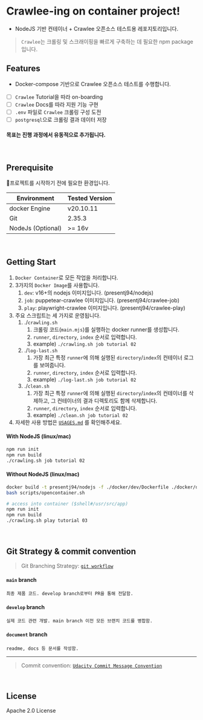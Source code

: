 # Crawlee-ing on container project!

- NodeJS 기반 컨테이너 + Crawlee 오픈소스 테스트용 레포지토리입니다.

> `Crawlee`는 크롤링 및 스크래이핑을 빠르게 구축하는 데 필요한 npm package입니다.

## Features

- Docker-compose 기반으로 Crawlee 오픈소스 테스트를 수행합니다.

- [ ] `Crawlee` Tutorial을 따라 on-boarding
- [ ] `Crawlee` Docs를 따라 지원 기능 구현
- [ ] `.env` 파일로 `Crawlee` 크롤링 구성 도전
- [ ] `postgresql`으로 크롤링 결과 데이터 저장

#### 목표는 진행 과정에서 유동적으로 추가됩니다.

<br>

## Prerequisite

프로젝트를 시작하기 전에 필요한 환경입니다.

| Environment | Tested Version |
| ------ | ------ |
| docker Engine | v20.10.11 |
| Git | 2.35.3 |
| NodeJs (Optional) | >= 16v |


<br>

## Getting Start

1. `Docker Container`로 모든 작업을 처리합니다.
2. 3가지의 `Docker Image`를 사용합니다.
   1. `dev`: v16+의 nodejs 이미지입니다. (presentj94/nodejs)
   2. `job`: puppetear-crawlee 이미지입니다. (presentj94/crawlee-job)
   3. `play`: playwright-crawlee 이미지입니다. (presentj94/crawlee-play)
3. 주요 스크립트는 세 가지로 운영됩니다.
   1. ./`crawling.sh`
      1. 크롤링 코드(`main.mjs`)를 실행하는 docker runner를 생성합니다.
      2. `runner`, `directory`, `index` 순서로 입력합니다.
      3. example) `./crawling.sh job tutorial 02`
   2. ./`log-last.sh`
      1. 가장 최근 특정 `runner`에 의해 실행된 `directory`/`index`의 컨테이너 로그를 보여줍니다.
      2. `runner`, `directory`, `index` 순서로 입력합니다.
      3. example) `./log-last.sh job tutorial 02`
   3. ./`clean.sh`
      1. 가장 최근 특정 `runner`에 의해 실행된 `directory`/`index`의 컨테이너를 삭제하고, 그 컨테이너의 결과 디렉토리도 함께 삭제합니다.
      2. `runner`, `directory`, `index` 순서로 입력합니다.
      3. example) `./clean.sh job tutorial 02`
4. 자세한 사용 방법은 [`USAGES.md`](docs/USAGES.md) 를 확인해주세요.

#### With NodeJS (linux/mac)

```sh
npm run init
npm run build
./crawling.sh job tutorial 02
```

#### Without NodeJS (linux/mac)

```sh
docker build -t presentj94/nodejs -f ./docker/dev/Dockerfile ./docker/dev
bash scripts/opencontainer.sh

# access into container ($shell#/usr/src/app)
npm run init
npm run build
./crawling.sh play tutorial 03
```

<br>

## Git Strategy & commit convention

> Git Branching Strategy: [`git workflow`](https://git-scm.com/docs/gitworkflows)

#### `main` branch
    최종 제품 코드. develop branch로부터 PR을 통해 전달함.

#### `develop` branch
    실제 코드 관련 개발. main branch 이전 모든 브랜치 코드를 병합함.

#### `document` branch
    readme, docs 등 문서를 작성함.

---

> Commit convention: [`Udacity Commit Message Convention`](https://udacity.github.io/git-styleguide/)

<br>

## License

Apache 2.0 License

